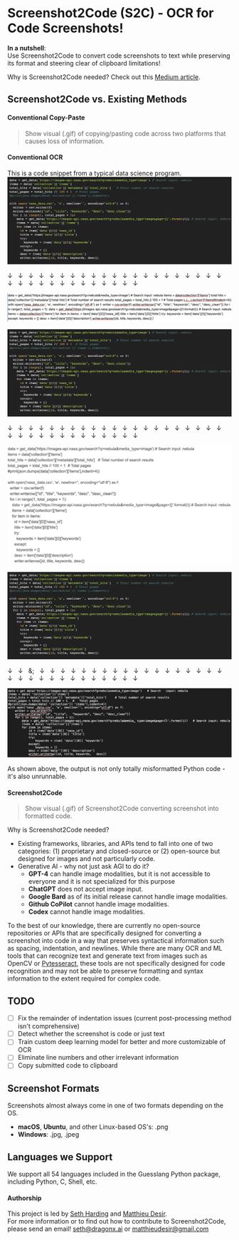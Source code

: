 # Screenshot2Code (S2C) - OCR for Code Screenshots!

**In a nutshell**:  
Use Screenshot2Code to convert code screenshots to text while preserving its format and steering clear of clipboard limitations!

Why is Screenshot2Code needed? Check out this [Medium article](https://medium.com/dxdr/screenshot2code-s2c-ocr-for-code-screenshots-be5de6a0b961).

## Screenshot2Code vs. Existing Methods

#### Conventional Copy-Paste
> Show visual (.gif) of copying/pasting code across two platforms that causes loss of information.

#### Conventional OCR

This is a code snippet from a typical data science program.
![Input](python_input.png)

&darr;  &nbsp; &darr;  &nbsp; &darr;  &nbsp; &darr;  &nbsp; &darr;  &nbsp; &darr;  &nbsp; &darr;  &nbsp; &darr;  &nbsp; &darr;  &nbsp; &darr;  &nbsp; &darr;  &nbsp; &darr;  &nbsp; &darr;  &nbsp; &darr;  &nbsp; &darr;  &nbsp; &darr;  &nbsp; &darr;  &nbsp; &darr;  &nbsp; &darr;  &nbsp; &darr;  &nbsp; &darr;  &nbsp; &darr;  &nbsp; &darr;  &nbsp; &darr;  &nbsp; &darr;  &nbsp; &darr;  &nbsp; &darr;  &nbsp; &darr;  &nbsp; &darr;  &nbsp; &darr;  &nbsp; 
&darr;  &nbsp; &darr;  &nbsp; &darr;  &nbsp; &darr;

![Output](python_output.png)

![Input](python_input.png)

&darr;  &nbsp; &darr;  &nbsp; &darr;  &nbsp; &darr;  &nbsp; &darr;  &nbsp; &darr;  &nbsp; &darr;  &nbsp; &darr;  &nbsp; &darr;  &nbsp; &darr;  &nbsp; &darr;  &nbsp; &darr;  &nbsp; &darr;  &nbsp; &darr;  &nbsp; &darr;  &nbsp; &darr;  &nbsp; &darr;  &nbsp; &darr;  &nbsp; &darr;  &nbsp; &darr;  &nbsp; &darr;  &nbsp; &darr;  &nbsp; &darr;  &nbsp; &darr;  &nbsp; &darr;  &nbsp; &darr;  &nbsp; &darr;  &nbsp; &darr;  &nbsp; &darr;  &nbsp; &darr;  &nbsp; 
&darr;  &nbsp; &darr;  &nbsp; &darr;  &nbsp; &darr;

![Input](clipboard.png)

![Input](python_input.png)

&darr;  &nbsp; &darr;  &nbsp; &;  &nbsp; &darr;  &nbsp; &darr;  &nbsp; &darr;  &nbsp; &darr;  &nbsp; &darr;  &nbsp; &darr;  &nbsp; &darr;  &nbsp; &darr;  &nbsp; &darr;  &nbsp; &darr;  &nbsp; &darr;  &nbsp; &darr;  &nbsp; &darr;  &nbsp; &darr;  &nbsp; &darr;  &nbsp; &darr;  &nbsp; &darr;  &nbsp; &darr;  &nbsp; &darr;  &nbsp; &darr;  &nbsp; &darr;  &nbsp; &darr;  &nbsp; &darr;  &nbsp; &darr;  &nbsp; &darr;  &nbsp; &darr;  &nbsp; &darr;  &nbsp; 
&darr;  &nbsp; &darr;  &nbsp; &darr;  &nbsp; &darr;

![Output](s2c_output.png)


As shown above, the output is not only totally misformatted Python code - it's also unrunnable.

#### Screenshot2Code
> Show visual (.gif) of Screenshot2Code converting screenshot into formatted code.

Why is Screenshot2Code needed?
- Existing frameworks, libraries, and APIs tend to fall into one of two categories: (1) proprietary and closed-source or (2) open-source but designed for images and not particularly code.
- Generative AI - why not just ask AGI to do it?
  - **GPT-4** can handle image modalities, but it is not accessible to everyone and it is not specialized for this purpose
  - **ChatGPT** does not accept image input.
  - **Google Bard** as of its initial release cannot handle image modalities.
  - **Github CoPilot** cannot handle image modalities.
  - **Codex** cannot handle image modalities.

To the best of our knowledge, there are currently no open-source repositories or APIs that are specifically designed for converting a screenshot into code in a way that preserves syntactical information such as spacing, indentation, and newlines. While there are many OCR and ML tools that can recognize text and generate text from images such as OpenCV or [Pytesseract](https://github.com/madmaze/pytesseract), these tools are not specifically designed for code recognition and may not be able to preserve formatting and syntax information to the extent required for complex code.

## TODO
- [ ] Fix the remainder of indentation issues (current post-processing method isn't comprehensive)
- [ ] Detect whether the screenshot is code or just text
- [ ] Train custom deep learning model for better and more customizable of OCR
- [ ] Eliminate line numbers and other irrelevant information
- [ ] Copy submitted code to clipboard

## Screenshot Formats
Screenshots almost always come in one of two formats depending on the OS.
- **macOS**, **Ubuntu**, and other Linux-based OS's: .png
- **Windows**: .jpg, .jpeg

## Languages we Support
We support all 54 languages included in the Guesslang Python package, including Python, C, Shell, etc.

#### Authorship
This project is led by [Seth Harding](https://linkedin.com/in/SethHasi) and [Matthieu Desir](github.com/matdexir).  
For more information or to find out how to contribute to Screenshot2Code, please send an email! seth@dragonx.ai or matthieudesir@gmail.com
